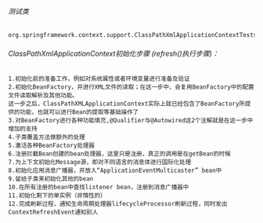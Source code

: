 ###### 测试类
    org.springframework.context.support.ClassPathXmlApplicationContextTests

###### ClassPathXmlApplicationContext初始化步骤 (refresh()执行步骤)：
    1.初始化前的准备工作，例如对系统属性或者环境变量进行准备及验证
    2.初始化BeanFactory，并进行XML文件的读取；在这一步中，会复用BeanFactory中的配置文件读取解析及其他功能。
    这一步之后，ClassPathXMLApplicationContext实际上就已经包含了BeanFactory所提供的功能，也就可以进行Bean的提取等基础操作了
    3.对BeanFactory进行各种功能填充,@Qualifier与@Autowired这2个注解就是在这一步中增加的支持
    4.子类覆盖方法做额外的处理
    5.激活各种BeanFactory处理器
    6.注册拦截Bean创建的bean处理器，这里只是注册，真正的调用是在getBean的时候
    7.为上下文初始化Message源，即对不同语言的消息体进行国际化处理
    8.初始化应用消息广播器，并放入“ApplicationEventMulticaster” bean中
    9.留给子类来初始化其他的bean
    10.在所有注册的bean中查找listener bean，注册到消息广播器中
    11.初始化剩下的单实例（非惰性的）
    12.完成刷新过程，通知生命周期处理器lifecycleProcessor刷新过程，同时发出ContextRefreshEvent通知别人